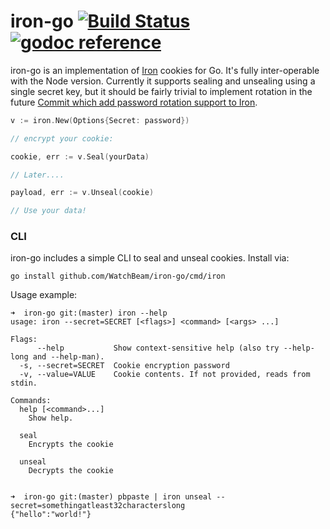 # iron-go [![Build Status](https://travis-ci.org/mixer/iron-go.svg?branch=master)](https://travis-ci.org/mixer/iron-go) [![godoc reference](https://godoc.org/github.com/mixer/iron-go?status.png)](https://godoc.org/github.com/mixer/iron-go)


iron-go is an implementation of [Iron](https://github.com/hueniverse/iron) cookies for Go. It's fully inter-operable with the Node version. Currently it supports sealing and unsealing using a single secret key, but it should be fairly trivial to implement rotation in the future [Commit which add password rotation support to Iron](https://github.com/hueniverse/iron/commit/b96cb22aee74d3871a89cd52f5ea1dd221b735bc).


```go
v := iron.New(Options{Secret: password})

// encrypt your cookie:

cookie, err := v.Seal(yourData)

// Later....

payload, err := v.Unseal(cookie)

// Use your data!
```
### CLI

iron-go includes a simple CLI to seal and unseal cookies. Install via:

```
go install github.com/WatchBeam/iron-go/cmd/iron
```

Usage example:

```
➜  iron-go git:(master) iron --help
usage: iron --secret=SECRET [<flags>] <command> [<args> ...]

Flags:
      --help           Show context-sensitive help (also try --help-long and --help-man).
  -s, --secret=SECRET  Cookie encryption password
  -v, --value=VALUE    Cookie contents. If not provided, reads from stdin.

Commands:
  help [<command>...]
    Show help.

  seal
    Encrypts the cookie

  unseal
    Decrypts the cookie


➜  iron-go git:(master) pbpaste | iron unseal --secret=somethingatleast32characterslong
{"hello":"world!"}
```
